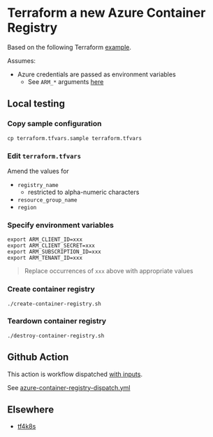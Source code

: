 # Terraform a new Azure Container Registry

Based on the following Terraform [example](https://registry.terraform.io/providers/hashicorp/azurerm/latest/docs/resources/container_registry#example-usage).

Assumes:

* Azure credentials are passed as environment variables
  * See `ARM_*` arguments [here](https://registry.terraform.io/providers/hashicorp/azurerm/latest/docs#argument-reference)


## Local testing

### Copy sample configuration

```
cp terraform.tfvars.sample terraform.tfvars
```

### Edit `terraform.tfvars`

Amend the values for

* `registry_name`
  * restricted to alpha-numeric characters
* `resource_group_name`
* `region`

### Specify environment variables

```
export ARM_CLIENT_ID=xxx
export ARM_CLIENT_SECRET=xxx
export ARM_SUBSCRIPTION_ID=xxx
export ARM_TENANT_ID=xxx
```
> Replace occurrences of `xxx` above with appropriate values

### Create container registry

```
./create-container-registry.sh
```

### Teardown container registry

```
./destroy-container-registry.sh
```


## Github Action

This action is workflow dispatched [with inputs](https://docs.github.com/en/actions/using-workflows/workflow-syntax-for-github-actions#onworkflow_dispatchinputs).

See [azure-container-registry-dispatch.yml](https://github.com/clicktruck/azure-actions/actions/workflows/azure-container-registry-dispatch.yml)


## Elsewhere

* [tf4k8s](https://github.com/pacphi/tf4k8s/tree/master/modules/registry/acr)
